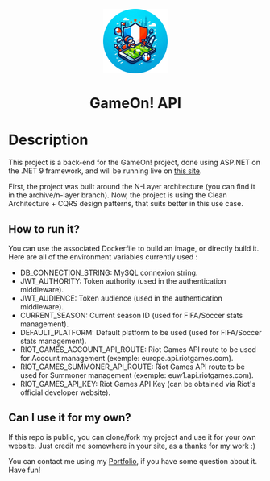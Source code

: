 <p align="center">
    <img src="./images/gameon-logo.png" width="128" />
</p>

<h1 align="center">GameOn! API</h1>

# Description

This project is a back-end for the GameOn! project, done using ASP.NET on the .NET 9 framework, and will be running live on [this site](https://gameon-api.valentinvirot.fr/).

First, the project was built around the N-Layer architecture (you can find it in the archive/n-layer branch).
Now, the project is using the Clean Architecture + CQRS design patterns, that suits better in this use case.

## How to run it?

You can use the associated Dockerfile to build an image, or directly build it.
Here are all of the environment variables currently used :

<ul>
    <li>DB_CONNECTION_STRING: MySQL connexion string.</li>
    <li>JWT_AUTHORITY: Token authority (used in the authentication middleware).</li>
    <li>JWT_AUDIENCE: Token audience (used in the authentication middleware).</li>
    <li>CURRENT_SEASON: Current season ID (used for FIFA/Soccer stats management).</li>
    <li>DEFAULT_PLATFORM: Default platform to be used (used for FIFA/Soccer stats management).</li>
    <li>RIOT_GAMES_ACCOUNT_API_ROUTE: Riot Games API route to be used for Account management (exemple: europe.api.riotgames.com).</li>
    <li>RIOT_GAMES_SUMMONER_API_ROUTE: Riot Games API route to be used for Summoner management (exemple: euw1.api.riotgames.com).</li>
    <li>RIOT_GAMES_API_KEY: Riot Games API Key (can be obtained via Riot's official developer website).</li>
</ul>

## Can I use it for my own?

If this repo is public, you can clone/fork my project and use it for your own website. Just credit me somewhere in your site, as a thanks for my work :)

You can contact me using my [Portfolio](https://www.valentinvirot.fr), if you have some question about it. Have fun!
